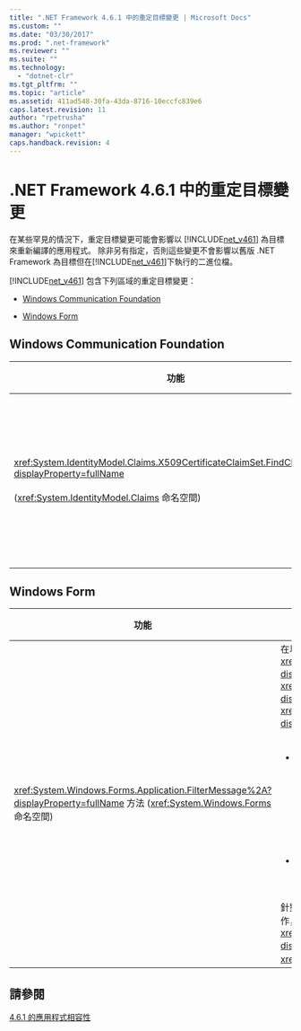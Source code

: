 ```yaml
---
title: ".NET Framework 4.6.1 中的重定目標變更 | Microsoft Docs"
ms.custom: ""
ms.date: "03/30/2017"
ms.prod: ".net-framework"
ms.reviewer: ""
ms.suite: ""
ms.technology: 
  - "dotnet-clr"
ms.tgt_pltfrm: ""
ms.topic: "article"
ms.assetid: 411ad548-30fa-43da-8716-10eccfc839e6
caps.latest.revision: 11
author: "rpetrusha"
ms.author: "ronpet"
manager: "wpickett"
caps.handback.revision: 4
---
```

# .NET Framework 4.6.1 中的重定目標變更
在某些罕見的情況下，重定目標變更可能會影響以 [!INCLUDE[net_v461](../../../includes/net-v461-md.md)] 為目標來重新編譯的應用程式。 除非另有指定，否則這些變更不會影響以舊版 .NET Framework 為目標但在[!INCLUDE[net_v461](../../../includes/net-v461-md.md)]下執行的二進位檔。  
  
 [!INCLUDE[net_v461](../../../includes/net-v461-md.md)] 包含下列區域的重定目標變更：  
  
-   [Windows Communication Foundation](#WCF)  
  
-   [Windows Form](#WinForms)  
  
<a name="WCF"></a>   
## Windows Communication Foundation  
  
|功能|變更|影響|範圍|  
|--------|--------|--------|--------|  
|<xref:System.IdentityModel.Claims.X509CertificateClaimSet.FindClaims%2A?displayProperty=fullName><br /><br /> \(<xref:System.IdentityModel.Claims> 命名空間\)|在目標為 [!INCLUDE[net_v461](../../../includes/net-v461-md.md)] 的應用程式中，如果 X509 宣告集是初始化自 SAN 欄位中含有多個 DNS 項目的憑證，<xref:System.IdentityModel.Claims.X509CertificateClaimSet.FindClaims%2A> 方法會嘗試使用所有 DNS 項目來比對 `claimType` 引數。<br /><br /> 若是以舊版 .NET Framework 為目標的應用程式，<xref:System.IdentityModel.Claims.X509CertificateClaimSet.FindClaims%2A> 方法僅會嘗試使用最後一個 DNS 項目來比對 `claimType` 引數。|這項變更會影響所有目標為 [!INCLUDE[net_v461](../../../includes/net-v461-md.md)] 的應用程式。 目標為舊版 .NET Framework 的應用程式不會受到影響。<br /><br /> 不過，以 [!INCLUDE[net_v461](../../../includes/net-v461-md.md)] 為目標的應用程式可以選擇不使用這種行為。 此外，以舊版 .NET Framework 為目標但在 [!INCLUDE[net_v461](../../../includes/net-v461-md.md)] 下執行的應用程式，可以選擇使用這種行為。 如需詳細資訊，請參閱[緩和：X509CertificiateClaimSet.FindClaims 方法](../../../docs/framework/migration-guide/mitigation-x509certificateclaimset-findclaims-method.md)。|次要|  
  
<a name="WinForms"></a>   
## Windows Form  
  
|功能|變更|影響|範圍|  
|--------|--------|--------|--------|  
|<xref:System.Windows.Forms.Application.FilterMessage%2A?displayProperty=fullName> 方法 \(<xref:System.Windows.Forms> 命名空間\)|在以 [!INCLUDE[net_v461](../../../includes/net-v461-md.md)] 為目標的 Windows Forms 應用程式中，自訂 <xref:System.Windows.Forms.IMessageFilter.PreFilterMessage%2A?displayProperty=fullName> 實作可以在呼叫 <xref:System.Windows.Forms.Application.FilterMessage%2A?displayProperty=fullName> 方法時安全地篩選訊息；若是 <xref:System.Windows.Forms.IMessageFilter.PreFilterMessage%2A?displayProperty=fullName> 實作，<br /><br /> <ul><li>則會執行下列其中一項或兩項：<br /><br /> <ul><li>呼叫 <xref:System.Windows.Forms.Application.AddMessageFilter%2A> 方法來加入訊息篩選器。</li><li>呼叫 <xref:System.Windows.Forms.Application.RemoveMessageFilter%2A> 方法來移除訊息篩選器。 方法。</li></ul></li><li>**並且**呼叫 <xref:System.Windows.Forms.Application.DoEvents%2A?displayProperty=fullName> 方法來激發訊息。</li></ul><br /> 針對在目標為舊版 .NET Framework 之 Windows Forms 應用程式中的這類實作，某些情況下會於呼叫 <xref:System.Windows.Forms.Application.FilterMessage%2A?displayProperty=fullName> 方法時擲回 <xref:System.IndexOutOfRangeException> 例外狀況|這項變更會影響所有目標為 [!INCLUDE[net_v461](../../../includes/net-v461-md.md)] 的應用程式。 目標為舊版 .NET Framework 的應用程式不會受到影響。<br /><br /> 不過，以 [!INCLUDE[net_v461](../../../includes/net-v461-md.md)] 為目標的應用程式可以選擇不使用這種行為。 此外，以舊版 .NET Framework 為目標但在 [!INCLUDE[net_v461](../../../includes/net-v461-md.md)] 下執行的應用程式，可以選擇使用這種行為。 如需詳細資訊，請參閱[緩和：自訂 IMessageFilter.PreFilterMessage 實作](../../../docs/framework/migration-guide/mitigation-custom-imessagefilter-prefiltermessage-implementations.md)。|邊緣|  
  
## 請參閱  
 [4.6.1 的應用程式相容性](../../../docs/framework/migration-guide/application-compatibility-in-the-net-framework-4-6-1.md)